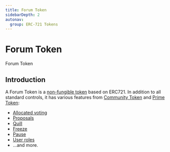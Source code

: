 ```yaml
---
title: Forum Token
sidebarDepth: 2
autonav:
  group: ERC-721 Tokens
---
```


# Forum Token

<Deployer code="forums">Forum Token</Deployer>

## Introduction

A Forum Token is a [non-fungible token](https://en.wikipedia.org/wiki/Non-fungible_token)
based on ERC721. In addition to all standard controls, it has various features from
[Community Token](./community.md) and [Prime Token](./prime.md):

- [Allocated voting](./community.md#allocated-voting)
- [Proposals](./community.md#proposals)
- [Quill](./quill.md)
- [Freeze](./prime.md#freeze)
- [Pause](./prime.md#pause)
- [User roles](./prime.md#user-roles)
- ...and more.
